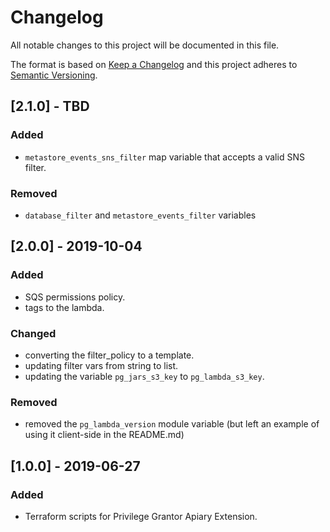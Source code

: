 # Changelog
All notable changes to this project will be documented in this file.

The format is based on [Keep a Changelog](http://keepachangelog.com/en/1.0.0/) and this project adheres to [Semantic Versioning](http://semver.org/spec/v2.0.0.html).

## [2.1.0] - TBD
### Added
- `metastore_events_sns_filter` map variable that accepts a valid SNS filter.
### Removed
- `database_filter` and `metastore_events_filter` variables

## [2.0.0] - 2019-10-04
### Added
- SQS permissions policy.
- tags to the lambda.

### Changed
- converting the filter\_policy to a template.
- updating filter vars from string to list.
- updating the variable `pg_jars_s3_key` to `pg_lambda_s3_key`.

### Removed
- removed the `pg_lambda_version` module variable (but left an example of using it client-side in the README.md)

## [1.0.0] - 2019-06-27
### Added
- Terraform scripts for Privilege Grantor Apiary Extension.

